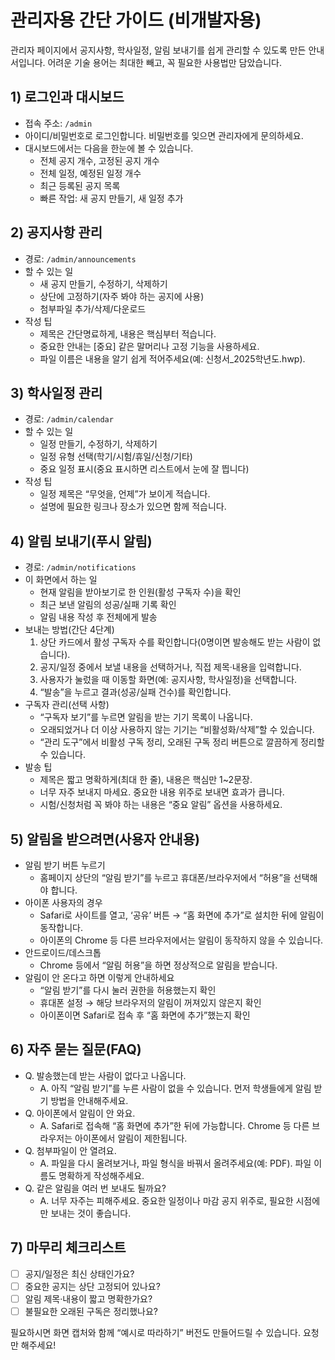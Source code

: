 # 관리자용 간단 가이드 (비개발자용)

관리자 페이지에서 공지사항, 학사일정, 알림 보내기를 쉽게 관리할 수 있도록 만든 안내서입니다. 어려운 기술 용어는 최대한 빼고, 꼭 필요한 사용법만 담았습니다.

## 1) 로그인과 대시보드
- 접속 주소: `/admin`
- 아이디/비밀번호로 로그인합니다. 비밀번호를 잊으면 관리자에게 문의하세요.
- 대시보드에서는 다음을 한눈에 볼 수 있습니다.
  - 전체 공지 개수, 고정된 공지 개수
  - 전체 일정, 예정된 일정 개수
  - 최근 등록된 공지 목록
  - 빠른 작업: 새 공지 만들기, 새 일정 추가

## 2) 공지사항 관리
- 경로: `/admin/announcements`
- 할 수 있는 일
  - 새 공지 만들기, 수정하기, 삭제하기
  - 상단에 고정하기(자주 봐야 하는 공지에 사용)
  - 첨부파일 추가/삭제/다운로드
- 작성 팁
  - 제목은 간단명료하게, 내용은 핵심부터 적습니다.
  - 중요한 안내는 [중요] 같은 말머리나 고정 기능을 사용하세요.
  - 파일 이름은 내용을 알기 쉽게 적어주세요(예: 신청서_2025학년도.hwp).

## 3) 학사일정 관리
- 경로: `/admin/calendar`
- 할 수 있는 일
  - 일정 만들기, 수정하기, 삭제하기
  - 일정 유형 선택(학기/시험/휴일/신청/기타)
  - 중요 일정 표시(중요 표시하면 리스트에서 눈에 잘 띕니다)
- 작성 팁
  - 일정 제목은 “무엇을, 언제”가 보이게 적습니다.
  - 설명에 필요한 링크나 장소가 있으면 함께 적습니다.

## 4) 알림 보내기(푸시 알림)
- 경로: `/admin/notifications`
- 이 화면에서 하는 일
  - 현재 알림을 받아보기로 한 인원(활성 구독자 수)을 확인
  - 최근 보낸 알림의 성공/실패 기록 확인
  - 알림 내용 작성 후 전체에게 발송
- 보내는 방법(간단 4단계)
  1. 상단 카드에서 활성 구독자 수를 확인합니다(0명이면 발송해도 받는 사람이 없습니다).
  2. 공지/일정 중에서 보낼 내용을 선택하거나, 직접 제목·내용을 입력합니다.
  3. 사용자가 눌렀을 때 이동할 화면(예: 공지사항, 학사일정)을 선택합니다.
  4. “발송”을 누르고 결과(성공/실패 건수)를 확인합니다.
- 구독자 관리(선택 사항)
  - “구독자 보기”를 누르면 알림을 받는 기기 목록이 나옵니다.
  - 오래되었거나 더 이상 사용하지 않는 기기는 “비활성화/삭제”할 수 있습니다.
  - “관리 도구”에서 비활성 구독 정리, 오래된 구독 정리 버튼으로 깔끔하게 정리할 수 있습니다.
- 발송 팁
  - 제목은 짧고 명확하게(최대 한 줄), 내용은 핵심만 1~2문장.
  - 너무 자주 보내지 마세요. 중요한 내용 위주로 보내면 효과가 큽니다.
  - 시험/신청처럼 꼭 봐야 하는 내용은 “중요 알림” 옵션을 사용하세요.

## 5) 알림을 받으려면(사용자 안내용)
- 알림 받기 버튼 누르기
  - 홈페이지 상단의 “알림 받기”를 누르고 휴대폰/브라우저에서 “허용”을 선택해야 합니다.
- 아이폰 사용자의 경우
  - Safari로 사이트를 열고, ‘공유’ 버튼 → “홈 화면에 추가”로 설치한 뒤에 알림이 동작합니다.
  - 아이폰의 Chrome 등 다른 브라우저에서는 알림이 동작하지 않을 수 있습니다.
- 안드로이드/데스크톱
  - Chrome 등에서 “알림 허용”을 하면 정상적으로 알림을 받습니다.
- 알림이 안 온다고 하면 이렇게 안내하세요
  - “알림 받기”를 다시 눌러 권한을 허용했는지 확인
  - 휴대폰 설정 → 해당 브라우저의 알림이 꺼져있지 않은지 확인
  - 아이폰이면 Safari로 접속 후 “홈 화면에 추가”했는지 확인

## 6) 자주 묻는 질문(FAQ)
- Q. 발송했는데 받는 사람이 없다고 나옵니다.
  - A. 아직 “알림 받기”를 누른 사람이 없을 수 있습니다. 먼저 학생들에게 알림 받기 방법을 안내해주세요.
- Q. 아이폰에서 알림이 안 와요.
  - A. Safari로 접속해 “홈 화면에 추가”한 뒤에 가능합니다. Chrome 등 다른 브라우저는 아이폰에서 알림이 제한됩니다.
- Q. 첨부파일이 안 열려요.
  - A. 파일을 다시 올려보거나, 파일 형식을 바꿔서 올려주세요(예: PDF). 파일 이름도 명확하게 작성해주세요.
- Q. 같은 알림을 여러 번 보내도 될까요?
  - A. 너무 자주는 피해주세요. 중요한 일정이나 마감 공지 위주로, 필요한 시점에만 보내는 것이 좋습니다.

## 7) 마무리 체크리스트
- [ ] 공지/일정은 최신 상태인가요?
- [ ] 중요한 공지는 상단 고정되어 있나요?
- [ ] 알림 제목·내용이 짧고 명확한가요?
- [ ] 불필요한 오래된 구독은 정리했나요?

필요하시면 화면 캡처와 함께 “예시로 따라하기” 버전도 만들어드릴 수 있습니다. 요청만 해주세요!
